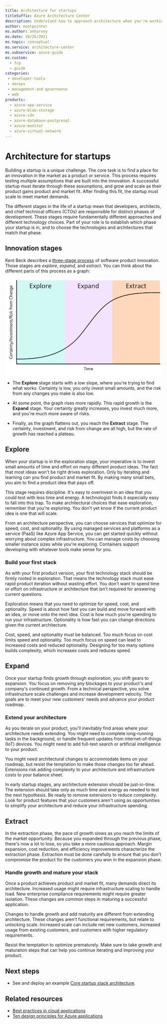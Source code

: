 ```yaml
---
title: Architecture for startups
titleSuffix: Azure Architecture Center
description: Understand how to approach architecture when you're working in a startup.
author: mootpointer
ms.author: anharvey
ms.date: 10/26/2021
ms.topic: conceptual
ms.service: architecture-center
ms.subservice: azure-guide
ms.custom:
  - fcp
  - guide
categories:
 - developer-tools
 - devops
 - management-and-governance
 - web
products:
  - azure-app-service
  - azure-blob-storage
  - azure-cdn
  - azure-database-postgresql
  - azure-monitor
  - azure-virtual-network
---
```


# Architecture for startups

Building a startup is a unique challenge. The core task is to find a place for an innovation in the market as a product or service. This process requires testing multiple assumptions that are built into the innovation. A successful startup must iterate through these assumptions, and grow and scale as their product gains product and market fit. After finding this fit, the startup must scale to meet market demands.

The different stages in the life of a startup mean that developers, architects, and chief technical officers (CTOs) are responsible for distinct phases of development. These stages require fundamentally different approaches and different technology choices. Part of your role is to establish which phase your startup is in, and to choose the technologies and architectures that match that phase.

## Innovation stages

Kent Beck describes a [three-stage process](https://medium.com/@kentbeck_7670/fast-slow-in-3x-explore-expand-extract-6d4c94a7539) of software product innovation. Those stages are *explore*, *expand*, and *extract*. You can think about the different parts of this process as a graph:

![A graph showing a sigmoid curve plotted against a y-axis "Certainty/Investment/Risk of Change" and an x-axis "Time". The graph has three areas highlighted: the initial portion before upward inflection labelled "Explore", the high growth part of the sigmoid curve labelled "Expand" and the plateau labelled "Extract".](images/explore-expand-extract.png)

- The **Explore** stage starts with a low slope, where you're trying to find what works. Certainty is low, you only invest small amounts, and the risk from any changes you make is also low.

- At some point, the graph rises more rapidly. This rapid growth is the **Expand** stage. Your certainty greatly increases, you invest much more, and you're much more aware of risks.

- Finally, as the graph flattens out, you reach the **Extract** stage. The certainty, investment, and risk from change are all high, but the rate of growth has reached a plateau.

## Explore

When your startup is in the exploration stage, your imperative is to invest small amounts of time and effort on many different product ideas. The fact that most ideas won't be right drives exploration. Only by iterating and learning can you find product and market fit. By making many small bets, you aim to find a product idea that pays off.

This stage requires discipline. It's easy to overinvest in an idea that you could test with less time and energy. A technologist finds it especially easy to fall into this trap. To make architectural choices that ease exploration, remember that you're exploring. You don't yet know if the current product idea is one that will scale.

From an architecture perspective, you can choose services that optimize for speed, cost, and optionality. By using managed services and platforms as a service (PaaS) like Azure App Service, you can get started quickly without worrying about complex infrastructure. You can manage costs by choosing smaller instance sizes while you're exploring. Containers support developing with whatever tools make sense for you.

### Build your first stack

As with your first product version, your first technology stack should be firmly rooted in exploration. That means the technology stack must ease rapid product iteration without wasting effort. You don't want to spend time or effort on infrastructure or architecture that isn't required for answering current questions.

Exploration means that you need to optimize for speed, cost, and optionality. Speed is about how fast you can build and move forward with an idea, or move onto the next idea. Cost is how much you're spending to run your infrastructure. Optionality is how fast you can change directions given the current architecture.

Cost, speed, and optionality must be balanced. Too much focus on cost limits speed and optionality. Too much focus on speed can lead to increased costs and reduced optionality. Designing for too many options builds complexity, which increases costs and reduces speed.

## Expand

Once your startup finds growth through exploration, you shift gears to expansion. You focus on removing any blockages to your product's and company's continued growth. From a technical perspective, you solve infrastructure scale challenges and increase development velocity. The goals are to meet your new customers' needs and advance your product roadmap.

### Extend your architecture

As you iterate on your product, you'll inevitably find areas where your architecture needs extending. You might need to complete long-running tasks in the background, or handle frequent updates from internet-of-things (IoT) devices. You might need to add full-text search or artificial intelligence to your product.

You might need architectural changes to accommodate items on your roadmap, but resist the temptation to make those changes too far ahead. Extensions risk adding complexity to your architecture and infrastructure costs to your balance sheet.

In early startup stages, any architecture extension should be just-in-time. The extension should take only as much time and energy as needed to test the next hypothesis. Be ready to remove extensions to reduce complexity. Look for product features that your customers aren't using as opportunities to simplify your architecture and reduce your infrastructure spending.

## Extract

In the extraction phase, the pace of growth slows as you reach the limits of the market opportunity. Because you expanded through the previous phase, there's now a lot to lose, so you take a more cautious approach. Margin expansion, cost reduction, and efficiency improvements characterize the extraction phase. Extraction must be done carefully to ensure that you don't compromise the product for the customers you won in the expansion phase.

### Handle growth and mature your stack

Once a product achieves product and market fit, many demands direct its architecture. Increased usage might require infrastructure scaling to handle load. New enterprise compliance requirements might require greater isolation. These changes are common steps in maturing a successful application.

Changes to handle growth and add maturity are different from extending architecture. These changes aren't functional requirements, but relate to unlocking scale. Increased scale can include net new customers, increased usage from existing customers, and customers with higher regulatory requirements.

Resist the temptation to optimize prematurely. Make sure to take growth and maturation steps that can help you continue iterating and improving your product.

## Next steps

- See and deploy an example [Core startup stack architecture](core-startup-stack.yml).

## Related resources

- [Best practices in cloud applications](../../best-practices/index-best-practices.md)
- [Ten design principles for Azure applications](../design-principles/index.md)


